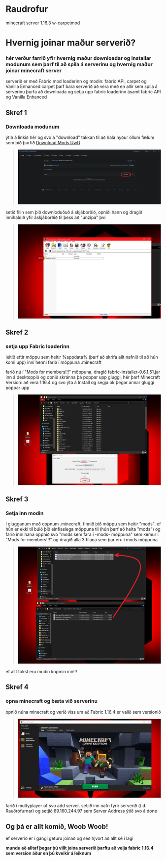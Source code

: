 # Raudrofur
minecraft server 1.16.3 w-carpetmod

# Hvernig joinar maður serverið?
### hér verður farrið yfir hvernig maður downloadar og installar modunum sem þarf til að spila á serverinu og hvernig maður joinar minecraft server

serverið er með Fabric mod loaderinn og modin: fabric API, carpet og Vanilla Enhanced
carpet þarf bara serverið að vera með en allir sem spila á serverinu þurfa að downloada og setja upp fabric loaderinn ásamt fabric API og Vanilla Enhanced

## Skref 1
### Downloada modunum
ýtið á linkið hér og svo á "download" takkan til að hala nyður öllum fælum sem þið þurfið
<a id="raw-url" href="https://github.com/bjartur2004/Raudrofur/blob/main/Mods%20for%20members!!!.zip">Download Mods UwU</a>
  > ![Download](https://github.com/bjartur2004/Raudrofur/blob/main/wiki/download%20takkin.png)
  
setið filin sem þið downloduðuð á skjáborðið, opniði hann og dragið innihaldið yfir áskjáborðið til þess að "unzipa" því

  > ![Unzip](https://github.com/bjartur2004/Raudrofur/blob/main/wiki/unzip.png)
  
## Skref 2
### setja upp Fabric loaderinn
leitið eftir möppu sem heitir %appdata% (þarf að skrifa allt nafnið til að hún komi upp)
inní henni farið í möppuna .minecraft 

farið nú í "Mods for members!!!" möppuna, dragið fabric-installer-0.6.1.51.jar inn á desktoppið og opnið skránna
þá poppar upp gluggi, hér þarf Minecraft Version: að vera 1.16.4 og svo ýta á Install
og segja ok þegar annar gluggi poppar upp

  > ![innstall](https://github.com/bjartur2004/Raudrofur/blob/main/wiki/install%20fabric.png)


## Skref 3
### Setja inn modin
í glugganum með oppnum .minecraft, finnið þið möppu sem heitir "mods". ef hún er ekki til búið þið einflaslega möppuna til (hún þarf að heita "mods") og farið inni hana
oppnið svo "mods sem fara í -mods- möppuna" sem kemur í "Mods for members!!!" og dragið alla 3 filana sem þar eru í mods möppuna

  > ![dragover](https://github.com/bjartur2004/Raudrofur/blob/main/wiki/dragayfir.png)
  
ef allt tókst eru modin kopmin inn!!!

## Skref 4
### opna minecraft og bæta við serverinu
opnið núna minecraft og verið viss um að Fabric 1.16.4 er valið sem versionið 

  > ![open](https://github.com/bjartur2004/Raudrofur/blob/main/wiki/opna.png)
  
farið í multyplayer of svo add server. setjið inn nafn fyrir serverið (t.d. Rauðrófurnar) og setjið 89.160.244.97 sem Server Address
ýtið svo á done


## Og þá er allt komið, Woob Woob!
ef serverið er í gangi geturu joinað og séð hjvort að allt sé í lagi

**mundu að alltaf þegar þú villt joina serverið þarftu að velja fabric 1.16.4 sem version áður en þú kveikir á leiknum**
